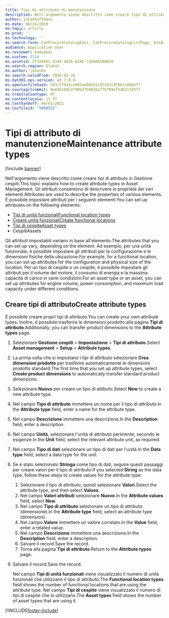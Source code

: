 ```yaml
---
title: Tipi di attributo di manutenzione
description: Nell'argomento viene descritto come creare tipi di attributo in Gestione cespiti.
author: johanhoffmann
ms.date: 06/24/2019
ms.topic: article
ms.prod: ''
ms.technology: ''
ms.search.form: CatProcureCatalogEdit, CatProcureCatalogListPage, EntAssetFunctionalLocationTypeCopy, EntAssetAttributeType, EntAssetAttributeTypeValue, EntAssetFunctionalLocationType
audience: Application User
ms.reviewer: kamaybac
ms.custom: 2214
ms.assetid: 2f3e0441-414d-402b-b28b-7ab0d650d658
ms.search.region: Global
ms.author: johanho
ms.search.validFrom: 2016-02-28
ms.dyn365.ops.version: AX 7.0.0
ms.openlocfilehash: 283cff931ce665ae09152c8f3d3c976b7c8b66ff
ms.sourcegitcommit: 0e8db169c3f90bd750826af76709ef5d621fd377
ms.translationtype: HT
ms.contentlocale: it-IT
ms.lasthandoff: 04/01/2021
ms.locfileid: "5808522"
---
```

# <a name="maintenance-attribute-types"></a><span data-ttu-id="1fedb-103">Tipi di attributo di manutenzione</span><span class="sxs-lookup"><span data-stu-id="1fedb-103">Maintenance attribute types</span></span>

[!include [banner](../../includes/banner.md)]

 

<span data-ttu-id="1fedb-104">Nell'argomento viene descritto come creare tipi di attributo in Gestione cespiti.</span><span class="sxs-lookup"><span data-stu-id="1fedb-104">This topic explains how to create attribute types in Asset Management.</span></span> <span data-ttu-id="1fedb-105">Gli attributi consentono di descrivere le proprietà dei vari elementi.</span><span class="sxs-lookup"><span data-stu-id="1fedb-105">Attributes are used to describe the properties of various elements.</span></span> <span data-ttu-id="1fedb-106">È possibile impostare attributi per i seguenti elementi:</span><span class="sxs-lookup"><span data-stu-id="1fedb-106">You can set up attributes on the following elements:</span></span>

- [<span data-ttu-id="1fedb-107">Tipi di unità funzionali</span><span class="sxs-lookup"><span data-stu-id="1fedb-107">Functional location types</span></span>](../setup-for-functional-locations/functional-location-types.md)
- [<span data-ttu-id="1fedb-108">Creare unità funzionali</span><span class="sxs-lookup"><span data-stu-id="1fedb-108">Create functional locations</span></span>](../functional-locations/create-functional-locations.md)
- [<span data-ttu-id="1fedb-109">Tipi di cespite</span><span class="sxs-lookup"><span data-stu-id="1fedb-109">Asset types</span></span>](../setup-for-objects/object-types.md)
- <span data-ttu-id="1fedb-110">Cespiti</span><span class="sxs-lookup"><span data-stu-id="1fedb-110">Assets</span></span>

<span data-ttu-id="1fedb-111">Gli attributi impostabili variano in base all'elemento.</span><span class="sxs-lookup"><span data-stu-id="1fedb-111">The attributes that you can set up vary, depending on the element.</span></span> <span data-ttu-id="1fedb-112">Ad esempio, per una unità funzionale, è possibile impostare gli attributi per la configurazione e le dimensioni fisiche della ubicazione.</span><span class="sxs-lookup"><span data-stu-id="1fedb-112">For example, for a functional location, you can set up attributes for the configuration and physical size of the location.</span></span> <span data-ttu-id="1fedb-113">Per un tipo di cespite o un cespite, è possibile impostare gli attributi per il volume del motore, il consumo di energia e la massima capacità di carico in varie condizioni.</span><span class="sxs-lookup"><span data-stu-id="1fedb-113">For an asset type or an asset, you can set up attributes for engine volume, power consumption, and maximum load capacity under different conditions.</span></span>

## <a name="create-attribute-types"></a><span data-ttu-id="1fedb-114">Creare tipi di attributo</span><span class="sxs-lookup"><span data-stu-id="1fedb-114">Create attribute types</span></span>

<span data-ttu-id="1fedb-115">È possibile creare propri tipi di attributo.</span><span class="sxs-lookup"><span data-stu-id="1fedb-115">You can create your own attribute types.</span></span> <span data-ttu-id="1fedb-116">Inoltre, è possibile trasferire le dimensioni prodotto alla pagina **Tipi di attributo**.</span><span class="sxs-lookup"><span data-stu-id="1fedb-116">Additionally, you can transfer product dimensions to the **Attribute types** page.</span></span>

1. <span data-ttu-id="1fedb-117">Selezionare **Gestione cespiti** \> **Impostazione** \> **Tipi di attributo**.</span><span class="sxs-lookup"><span data-stu-id="1fedb-117">Select **Asset management** \> **Setup** \> **Attribute types**.</span></span>
2. <span data-ttu-id="1fedb-118">La prima volta che si impostano i tipi di attributo selezionare **Crea dimensioni prodotto** per trasferire automaticamente le dimensioni prodotto standard.</span><span class="sxs-lookup"><span data-stu-id="1fedb-118">The first time that you set up attribute types, select **Create product dimensions** to automatically transfer standard product dimensions.</span></span>
3. <span data-ttu-id="1fedb-119">Selezionare **Nuovo** per creare un tipo di attibuto.</span><span class="sxs-lookup"><span data-stu-id="1fedb-119">Select **New** to create a new attribute type.</span></span>
4. <span data-ttu-id="1fedb-120">Nel campo **Tipo di attributo** immettere un nome per il tipo di attributo.</span><span class="sxs-lookup"><span data-stu-id="1fedb-120">In the **Attribute type** field, enter a name for the attribute type.</span></span>
5. <span data-ttu-id="1fedb-121">Nel campo **Descrizione** immettere una descrizione.</span><span class="sxs-lookup"><span data-stu-id="1fedb-121">In the **Description** field, enter a description.</span></span>
6. <span data-ttu-id="1fedb-122">Nel campo **Unità**, selezionare l'unità di attributo pertinente, secondo le esigenze.</span><span class="sxs-lookup"><span data-stu-id="1fedb-122">In the **Unit** field, select the relevant attribute unit, as required.</span></span>
7. <span data-ttu-id="1fedb-123">Nel campo **Tipo di dati** selezionare un tipo di dati per l'unità.</span><span class="sxs-lookup"><span data-stu-id="1fedb-123">In the **Data type** field, select a data type for the unit.</span></span>
8. <span data-ttu-id="1fedb-124">Se è stato selezionato **Stringa** come tipo di dati, seguire questi passaggi per creare valori per il tipo di attributo:</span><span class="sxs-lookup"><span data-stu-id="1fedb-124">If you selected **String** as the data type, follow these steps to create values for the attribute type:</span></span>

    1. <span data-ttu-id="1fedb-125">Selezionare il tipo di attributo, quindi selezionare **Valori**.</span><span class="sxs-lookup"><span data-stu-id="1fedb-125">Select the attribute type, and then select **Values**.</span></span>
    2. <span data-ttu-id="1fedb-126">Nel campo **Valori attributi** selezionare **Nuovo**.</span><span class="sxs-lookup"><span data-stu-id="1fedb-126">In the **Attribute values** field, select **New**.</span></span>
    3. <span data-ttu-id="1fedb-127">Nel campo **Tipo di attributo** selezionare un tipo di attributo (dimensione).</span><span class="sxs-lookup"><span data-stu-id="1fedb-127">In the **Attribute type** field, select an attribute type (dimension).</span></span>
    4. <span data-ttu-id="1fedb-128">Nel campo  **Valore** immettere un valore correlato.</span><span class="sxs-lookup"><span data-stu-id="1fedb-128">In the **Value** field, enter a related value.</span></span>
    5. <span data-ttu-id="1fedb-129">Nel campo **Descrizione** immettere una descrizione.</span><span class="sxs-lookup"><span data-stu-id="1fedb-129">In the **Description** field, enter a description.</span></span>
    6. <span data-ttu-id="1fedb-130">Salvare il record.</span><span class="sxs-lookup"><span data-stu-id="1fedb-130">Save the record.</span></span>
    7. <span data-ttu-id="1fedb-131">Torna alla pagina **Tipi di attributo**.</span><span class="sxs-lookup"><span data-stu-id="1fedb-131">Return to the **Attribute types** page.</span></span>

9. <span data-ttu-id="1fedb-132">Salvare il record.</span><span class="sxs-lookup"><span data-stu-id="1fedb-132">Save the record.</span></span>

    <span data-ttu-id="1fedb-133">Nel campo **Tipi di unità funzionali** viene visualizzato il numero di unità funzionali che utilizzano il tipo di attributo.</span><span class="sxs-lookup"><span data-stu-id="1fedb-133">The **Functional location types** field shows the number of functional locations that are using the attribute type.</span></span> <span data-ttu-id="1fedb-134">Nel campo **Tipi di cespite** viene visualizzato il numero di tipi di cespite che lo utilizzano.</span><span class="sxs-lookup"><span data-stu-id="1fedb-134">The **Asset types** field shows the number of asset types that are using it.</span></span>


[!INCLUDE[footer-include](../../../includes/footer-banner.md)]